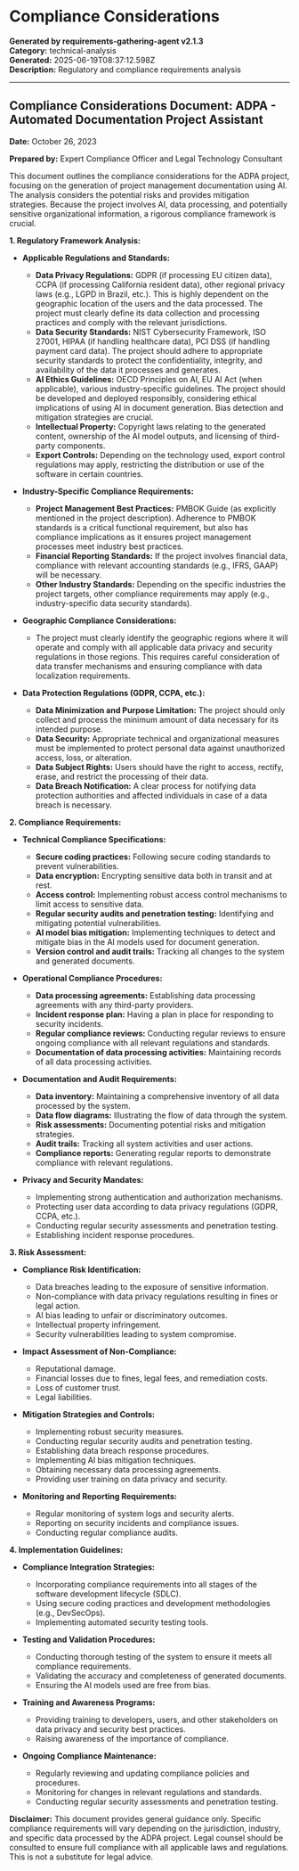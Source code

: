 # Compliance Considerations

**Generated by requirements-gathering-agent v2.1.3**  
**Category:** technical-analysis  
**Generated:** 2025-06-19T08:37:12.598Z  
**Description:** Regulatory and compliance requirements analysis

---

## Compliance Considerations Document: ADPA - Automated Documentation Project Assistant

**Date:** October 26, 2023

**Prepared by:** Expert Compliance Officer and Legal Technology Consultant


This document outlines the compliance considerations for the ADPA project, focusing on the generation of project management documentation using AI.  The analysis considers the potential risks and provides mitigation strategies.  Because the project involves AI, data processing, and potentially sensitive organizational information, a rigorous compliance framework is crucial.

**1. Regulatory Framework Analysis:**

* **Applicable Regulations and Standards:**
    * **Data Privacy Regulations:**  GDPR (if processing EU citizen data), CCPA (if processing California resident data), other regional privacy laws (e.g., LGPD in Brazil, etc.).  This is highly dependent on the geographic location of the users and the data processed.  The project must clearly define its data collection and processing practices and comply with the relevant jurisdictions.
    * **Data Security Standards:**  NIST Cybersecurity Framework, ISO 27001, HIPAA (if handling healthcare data), PCI DSS (if handling payment card data).  The project should adhere to appropriate security standards to protect the confidentiality, integrity, and availability of the data it processes and generates.
    * **AI Ethics Guidelines:**  OECD Principles on AI,  EU AI Act (when applicable),  various industry-specific guidelines.  The project should be developed and deployed responsibly, considering ethical implications of using AI in document generation.  Bias detection and mitigation strategies are crucial.
    * **Intellectual Property:**  Copyright laws relating to the generated content, ownership of the AI model outputs, and licensing of third-party components.
    * **Export Controls:**  Depending on the technology used, export control regulations may apply, restricting the distribution or use of the software in certain countries.


* **Industry-Specific Compliance Requirements:**
    * **Project Management Best Practices:**  PMBOK Guide (as explicitly mentioned in the project description).  Adherence to PMBOK standards is a critical functional requirement, but also has compliance implications as it ensures project management processes meet industry best practices.
    * **Financial Reporting Standards:** If the project involves financial data, compliance with relevant accounting standards (e.g., IFRS, GAAP) will be necessary.
    * **Other Industry Standards:**  Depending on the specific industries the project targets, other compliance requirements may apply (e.g., industry-specific data security standards).


* **Geographic Compliance Considerations:**
    * The project must clearly identify the geographic regions where it will operate and comply with all applicable data privacy and security regulations in those regions.  This requires careful consideration of data transfer mechanisms and ensuring compliance with data localization requirements.


* **Data Protection Regulations (GDPR, CCPA, etc.):**
    * **Data Minimization and Purpose Limitation:**  The project should only collect and process the minimum amount of data necessary for its intended purpose.
    * **Data Security:**  Appropriate technical and organizational measures must be implemented to protect personal data against unauthorized access, loss, or alteration.
    * **Data Subject Rights:**  Users should have the right to access, rectify, erase, and restrict the processing of their data.
    * **Data Breach Notification:**  A clear process for notifying data protection authorities and affected individuals in case of a data breach is necessary.


**2. Compliance Requirements:**

* **Technical Compliance Specifications:**
    * **Secure coding practices:**  Following secure coding standards to prevent vulnerabilities.
    * **Data encryption:**  Encrypting sensitive data both in transit and at rest.
    * **Access control:**  Implementing robust access control mechanisms to limit access to sensitive data.
    * **Regular security audits and penetration testing:**  Identifying and mitigating potential vulnerabilities.
    * **AI model bias mitigation:** Implementing techniques to detect and mitigate bias in the AI models used for document generation.
    * **Version control and audit trails:**  Tracking all changes to the system and generated documents.


* **Operational Compliance Procedures:**
    * **Data processing agreements:**  Establishing data processing agreements with any third-party providers.
    * **Incident response plan:**  Having a plan in place for responding to security incidents.
    * **Regular compliance reviews:**  Conducting regular reviews to ensure ongoing compliance with all relevant regulations and standards.
    * **Documentation of data processing activities:**  Maintaining records of all data processing activities.


* **Documentation and Audit Requirements:**
    * **Data inventory:**  Maintaining a comprehensive inventory of all data processed by the system.
    * **Data flow diagrams:**  Illustrating the flow of data through the system.
    * **Risk assessments:**  Documenting potential risks and mitigation strategies.
    * **Audit trails:**  Tracking all system activities and user actions.
    * **Compliance reports:** Generating regular reports to demonstrate compliance with relevant regulations.


* **Privacy and Security Mandates:**
    * Implementing strong authentication and authorization mechanisms.
    * Protecting user data according to data privacy regulations (GDPR, CCPA, etc.).
    * Conducting regular security assessments and penetration testing.
    * Establishing incident response procedures.



**3. Risk Assessment:**

* **Compliance Risk Identification:**
    * Data breaches leading to the exposure of sensitive information.
    * Non-compliance with data privacy regulations resulting in fines or legal action.
    * AI bias leading to unfair or discriminatory outcomes.
    * Intellectual property infringement.
    * Security vulnerabilities leading to system compromise.


* **Impact Assessment of Non-Compliance:**
    * Reputational damage.
    * Financial losses due to fines, legal fees, and remediation costs.
    * Loss of customer trust.
    * Legal liabilities.


* **Mitigation Strategies and Controls:**
    * Implementing robust security measures.
    * Conducting regular security audits and penetration testing.
    * Establishing data breach response procedures.
    * Implementing AI bias mitigation techniques.
    * Obtaining necessary data processing agreements.
    * Providing user training on data privacy and security.


* **Monitoring and Reporting Requirements:**
    * Regular monitoring of system logs and security alerts.
    * Reporting on security incidents and compliance issues.
    * Conducting regular compliance audits.



**4. Implementation Guidelines:**

* **Compliance Integration Strategies:**
    * Incorporating compliance requirements into all stages of the software development lifecycle (SDLC).
    * Using secure coding practices and development methodologies (e.g., DevSecOps).
    * Implementing automated security testing tools.


* **Testing and Validation Procedures:**
    * Conducting thorough testing of the system to ensure it meets all compliance requirements.
    * Validating the accuracy and completeness of generated documents.
    * Ensuring the AI models used are free from bias.


* **Training and Awareness Programs:**
    * Providing training to developers, users, and other stakeholders on data privacy and security best practices.
    * Raising awareness of the importance of compliance.


* **Ongoing Compliance Maintenance:**
    * Regularly reviewing and updating compliance policies and procedures.
    * Monitoring for changes in relevant regulations and standards.
    * Conducting regular security assessments and penetration testing.


**Disclaimer:** This document provides general guidance only.  Specific compliance requirements will vary depending on the jurisdiction, industry, and specific data processed by the ADPA project.  Legal counsel should be consulted to ensure full compliance with all applicable laws and regulations.  This is not a substitute for legal advice.
